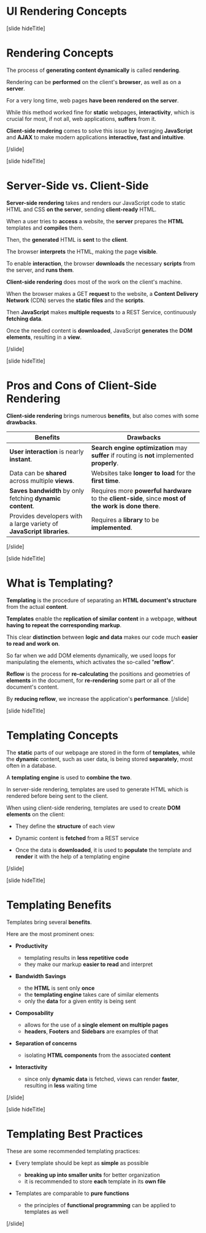 # UI Rendering Concepts

[slide hideTitle]

# Rendering Concepts

The process of **generating content dynamically** is called **rendering**.

Rendering can be **performed** on the client's **browser**, as well as on a **server**.

For a very long time, web pages **have been rendered on the server**.

While this method worked fine for **static** webpages, **interactivity**, which is crucial for most, if not all, web applications, **suffers** from it.

**Client-side rendering** comes to solve this issue by leveraging **JavaScript** and **AJAX** to make modern applications **interactive, fast and intuitive**.


[/slide]

[slide hideTitle]

# Server-Side vs. Client-Side

**Server-side rendering** takes and renders our JavaScript code to static HTML and CSS **on the server**, sending **client-ready** HTML.

When a user tries to **access** a website, the **server** prepares the **HTML** templates and **compiles** them.

Then, the **generated** HTML is **sent** to the **client**.

The browser **interprets** the HTML, making the page **visible**.

To enable **interaction**, the browser **downloads** the necessary **scripts** from the server, and **runs them**.

**Client-side rendering** does most of the work on the client's machine.

When the browser makes a GET **request** to the website, a **Content Delivery Network** \(CDN\) serves the **static files** and the **scripts**.

Then **JavaScript** makes **multiple requests** to a REST Service, continuously **fetching data**.

Once the needed content is **downloaded**, JavaScript **generates** the **DOM elements**, resulting in a **view**.

[/slide]

[slide hideTitle]

# Pros and Cons of Client-Side Rendering

**Client-side rendering** brings numerous **benefits**, but also comes with some **drawbacks**.

|**Benefits**|**Drawbacks**|
|---|---|
|**User interaction** is nearly **instant**.|**Search engine optimization** may **suffer** if routing is **not** implemented **properly**.|
|Data can be **shared** across multiple **views**.|Websites take **longer to load** for the **first time**.|
|**Saves bandwidth** by only fetching **dynamic content**.|Requires more **powerful hardware** to the **client-side**, since **most of the work is done there**.|
|Provides developers with a large variety of **JavaScript libraries**.|Requires a **library** to be **implemented**.|

[/slide]


[slide hideTitle]

# What is Templating?

**Templating** is the procedure of separating an **HTML document's structure** from the actual **content**.

**Templates** enable the **replication of similar content** in a webpage, **without having to repeat the corresponding markup**.

This clear **distinction** between **logic and data** makes our code much **easier to read and work on**.

So far when we add DOM elements dynamically, we used loops for manipulating the elements, which activates the so-called "**reflow**".  

**Reflow** is the process for **re-calculating** the positions and geometries of **elements** in the document, for **re-rendering** some part or all of the document's content. 

By **reducing reflow**, we increase the application's **performance**.
[/slide]

[slide hideTitle]

# Templating Concepts

The **static** parts of our webpage are stored in the form of **templates**, while the **dynamic** content, such as user data, is being stored **separately**, most often in a database.

A **templating engine** is used to **combine the two**.

In server-side rendering, templates are used to generate HTML which is rendered before being sent to the client.

When using client-side rendering, templates are used to create **DOM elements** on the client:

- They define the **structure** of each view

- Dynamic content is **fetched** from a REST service

- Once the data is **downloaded**, it is used to **populate** the template and **render** it with the help of a templating engine

[/slide]


[slide hideTitle]

# Templating Benefits

Templates bring several **benefits**.

Here are the most prominent ones:

- **Productivity**
    * templating results in **less repetitive code**
    * they make our markup **easier to read** and interpret

- **Bandwidth Savings**
    * the **HTML** is sent only **once**
    * the **templating engine** takes care of similar elements
    * only the **data** for a given entity is being sent

- **Composability**
    * allows for the use of a **single element on multiple pages**
    * **headers**, **Footers** and **Sidebars** are examples of that

- **Separation of concerns**
    * isolating **HTML components** from the associated **content**

- **Interactivity**
    * since only **dynamic data** is fetched, views can render **faster**, resulting in **less** waiting time

[/slide]


[slide hideTitle]

# Templating Best Practices

These are some recommended templating practices:

- Every template should be kept as **simple** as possible
    * **breaking up into smaller units** for better organization
    * it is recommended to store **each** template in its **own file**

- Templates are comparable to **pure functions**
    * the principles of **functional programming** can be applied to templates as well


[/slide]